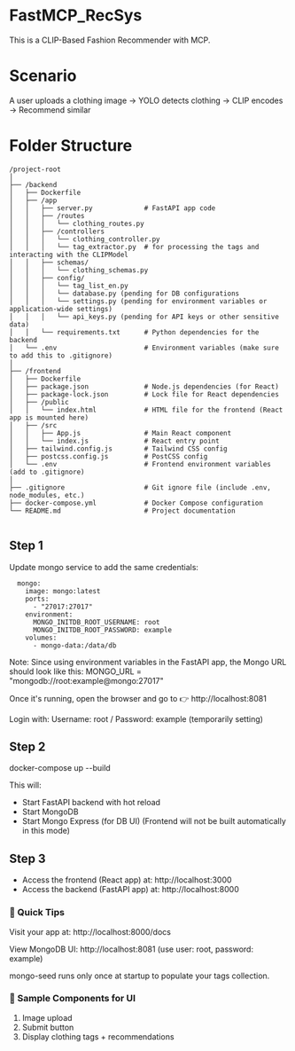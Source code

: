 # FastMCP_RecSys
This is a CLIP-Based Fashion Recommender with MCP. 

# Scenario
A user uploads a clothing image → YOLO detects clothing → CLIP encodes → Recommend similar

# Folder Structure
```
/project-root
│
├── /backend
│   ├── Dockerfile            
│   ├── /app
│   │   ├── server.py             # FastAPI app code
│   │   ├── /routes
│   │   │   └── clothing_routes.py
│   │   ├── /controllers
│   │   │   └── clothing_controller.py
│   │   │   └── tag_extractor.py  # for processing the tags and interacting with the CLIPModel
│   │   ├── schemas/
│   │   │   └── clothing_schemas.py
│   │   ├── config/
│   │   │   └── tag_list_en.py
│   │   │   └── database.py (pending for DB configurations
│   │   │   └── settings.py (pending for environment variables or application-wide settings)
│   │   │   └── api_keys.py (pending for API keys or other sensitive data)
│   │   └── requirements.txt      # Python dependencies for the backend
│   └── .env                      # Environment variables (make sure to add this to .gitignore)
│
├── /frontend
│   ├── Dockerfile        
│   ├── package.json              # Node.js dependencies (for React)
│   ├── package-lock.json         # Lock file for React dependencies
│   ├── /public
│   │   └── index.html            # HTML file for the frontend (React app is mounted here)
│   ├── /src
│   │   ├── App.js                # Main React component
│   │   └── index.js              # React entry point
│   ├── tailwind.config.js        # Tailwind CSS config
│   ├── postcss.config.js         # PostCSS config
│   └── .env                      # Frontend environment variables (add to .gitignore)
│
├── .gitignore                    # Git ignore file (include .env, node_modules, etc.)
├── docker-compose.yml            # Docker Compose configuration
└── README.md                     # Project documentation


```

## Step 1

Update mongo service to add the same credentials:
```
  mongo:
    image: mongo:latest
    ports:
      - "27017:27017"
    environment:
      MONGO_INITDB_ROOT_USERNAME: root
      MONGO_INITDB_ROOT_PASSWORD: example
    volumes:
      - mongo-data:/data/db
```

Note: Since using environment variables in the FastAPI app, the Mongo URL should look like this:
MONGO_URL = "mongodb://root:example@mongo:27017"

Once it's running, open the browser and go to 👉 http://localhost:8081

Login with: Username: root / Password: example (temporarily setting)

## Step 2
docker-compose up --build

This will:

- Start FastAPI backend with hot reload
- Start MongoDB
- Start Mongo Express (for DB UI) (Frontend will not be built automatically in this mode)

## Step 3
- Access the frontend (React app) at:  http://localhost:3000
- Access the backend (FastAPI app) at:  http://localhost:8000

### 📌 Quick Tips

Visit your app at: http://localhost:8000/docs

View MongoDB UI: http://localhost:8081 (use user: root, password: example)

mongo-seed runs only once at startup to populate your tags collection.

### 📌 Sample Components for UI

1. Image upload
2. Submit button
3. Display clothing tags + recommendations

